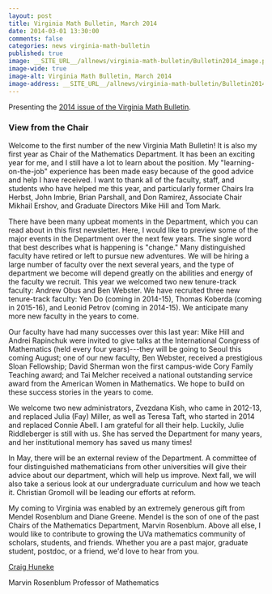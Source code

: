 ```yaml
---
layout: post
title: Virginia Math Bulletin, March 2014
date: 2014-03-01 13:30:00
comments: false
categories: news virginia-math-bulletin
published: true
image: __SITE_URL__/allnews/virginia-math-bulletin/Bulletin2014_image.png
image-wide: true
image-alt: Virginia Math Bulletin, March 2014
image-address: __SITE_URL__/allnews/virginia-math-bulletin/Bulletin2014.pdf
---
```


Presenting the [2014 issue of the Virginia Math Bulletin]({{site.url}}/allnews/virginia-math-bulletin/Bulletin2014.pdf).

<!--more-->

<h3 class="mt-5 mb-3">View from the Chair</h3>

Welcome to the first number of the new Virginia Math Bulletin! It is also my first year as Chair of the
Mathematics Department. It has been an exciting year for me, and I still have a lot to learn about the
position. My "learning-on-the-job" experience has been made easy because of the good advice and
help I have received. I want to thank all of the faculty, staff, and students who have helped me this
year, and particularly former Chairs Ira Herbst, John Imbrie, Brian Parshall, and Don Ramirez,
Associate Chair Mikhail Ershov, and Graduate Directors Mike Hill and Tom Mark.

There have been many upbeat moments in the Department,
which you can read about in this first newsletter. Here, I would
like to preview some of the major events in the Department over
the next few years. The single word that best describes what is
happening is "change." Many distinguished faculty have retired
or left to pursue new adventures. We will be hiring a large
number of faculty over the next several years, and the type of
department we become will depend greatly on the abilities and
energy of the faculty we recruit. This year we welcomed two new
tenure-track faculty: Andrew Obus and Ben Webster. We have
recruited three new tenure-track faculty: Yen Do (coming in
2014-15), Thomas Koberda (coming in 2015-16), and Leonid
Petrov (coming in 2014-15). We anticipate many more new
faculty in the years to come.

Our faculty have had many successes over this last year: Mike
Hill and Andrei Rapinchuk were invited to give talks at the International Congress of Mathematics
(held every four years)---they will be going to Seoul this coming August; one of our new faculty, Ben
Webster, received a prestigious Sloan Fellowship; David Sherman won the first campus-wide Cory
Family Teaching award; and Tai Melcher received a national outstanding service award from the
American Women in Mathematics. We hope to build on these success stories in the years to come.

We welcome two new administrators, Zvezdana Kish, who came in 2012-13, and replaced Julia (Fay)
Miller, as well as Teresa Taft, who started in 2014 and replaced Connie Abell. I am grateful for all
their help. Luckily, Julie Riddleberger is still with us. She has served the Department for many years,
and her institutional memory has saved us many times!

In May, there will be an external review of the Department. A committee of four distinguished mathematicians
from other universities will give their advice about our department, which will help us
improve. Next fall, we will also take a serious look at our undergraduate curriculum and how we teach
it. Christian Gromoll will be leading our efforts at reform.

My coming to Virginia was enabled by an extremely generous gift from Mendel Rosenblum and Diane
Greene. Mendel is the son of one of the past Chairs of the Mathematics Department, Marvin
Rosenblum. Above all else, I would like to contribute to growing the UVa mathematics community of
scholars, students, and friends. Whether you are a past major, graduate student, postdoc, or a friend,
we'd love to hear from you.

[Craig Huneke]({{site.url}}/people/clh4xd/)

Marvin Rosenblum Professor of Mathematics
